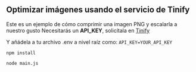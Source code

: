 ## Optimizar imágenes usando el servicio de Tinify

Este es un ejemplo de cómo comprimir una imagen PNG y escalarla a nuestro gusto
Necesitarás un **API_KEY**, solicítala en [Tinify](https://tinypng.com/developers)

Y añádela a tu archivo .env a nivel raíz como:
`API_KEY=YOUR_API_KEY`

`npm install`

`node main.js`
